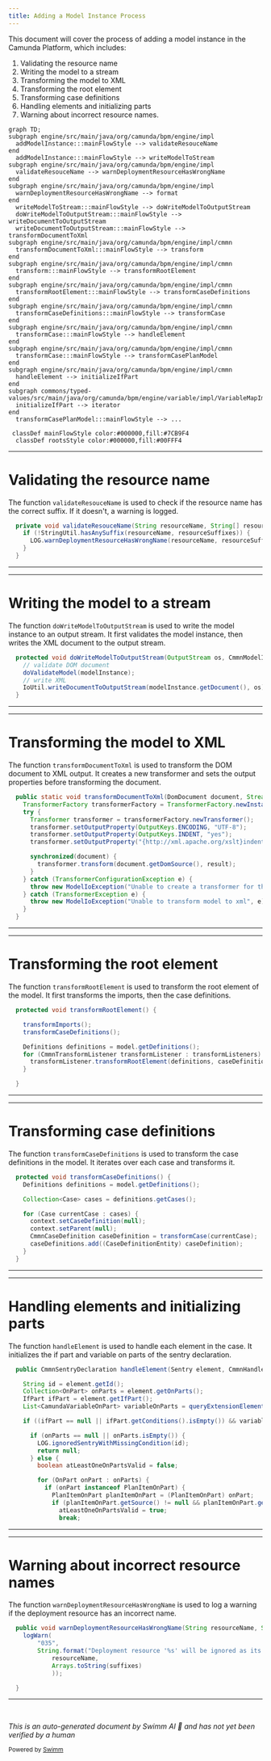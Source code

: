 ```yaml
---
title: Adding a Model Instance Process
---
```

This document will cover the process of adding a model instance in the Camunda Platform, which includes:

1. Validating the resource name
2. Writing the model to a stream
3. Transforming the model to XML
4. Transforming the root element
5. Transforming case definitions
6. Handling elements and initializing parts
7. Warning about incorrect resource names.

```mermaid
graph TD;
subgraph engine/src/main/java/org/camunda/bpm/engine/impl
  addModelInstance:::mainFlowStyle --> validateResouceName
end
  addModelInstance:::mainFlowStyle --> writeModelToStream
subgraph engine/src/main/java/org/camunda/bpm/engine/impl
  validateResouceName --> warnDeploymentResourceHasWrongName
end
subgraph engine/src/main/java/org/camunda/bpm/engine/impl
  warnDeploymentResourceHasWrongName --> format
end
  writeModelToStream:::mainFlowStyle --> doWriteModelToOutputStream
  doWriteModelToOutputStream:::mainFlowStyle --> writeDocumentToOutputStream
  writeDocumentToOutputStream:::mainFlowStyle --> transformDocumentToXml
subgraph engine/src/main/java/org/camunda/bpm/engine/impl/cmmn
  transformDocumentToXml:::mainFlowStyle --> transform
end
subgraph engine/src/main/java/org/camunda/bpm/engine/impl/cmmn
  transform:::mainFlowStyle --> transformRootElement
end
subgraph engine/src/main/java/org/camunda/bpm/engine/impl/cmmn
  transformRootElement:::mainFlowStyle --> transformCaseDefinitions
end
subgraph engine/src/main/java/org/camunda/bpm/engine/impl/cmmn
  transformCaseDefinitions:::mainFlowStyle --> transformCase
end
subgraph engine/src/main/java/org/camunda/bpm/engine/impl/cmmn
  transformCase:::mainFlowStyle --> handleElement
end
subgraph engine/src/main/java/org/camunda/bpm/engine/impl/cmmn
  transformCase:::mainFlowStyle --> transformCasePlanModel
end
subgraph engine/src/main/java/org/camunda/bpm/engine/impl/cmmn
  handleElement --> initializeIfPart
end
subgraph commons/typed-values/src/main/java/org/camunda/bpm/engine/variable/impl/VariableMapImpl.java
  initializeIfPart --> iterator
end
  transformCasePlanModel:::mainFlowStyle --> ...

 classDef mainFlowStyle color:#000000,fill:#7CB9F4
  classDef rootsStyle color:#000000,fill:#00FFF4
```

<SwmSnippet path="/engine/src/main/java/org/camunda/bpm/engine/impl/repository/DeploymentBuilderImpl.java" line="142">

---

# Validating the resource name

The function `validateResouceName` is used to check if the resource name has the correct suffix. If it doesn't, a warning is logged.

```java
  private void validateResouceName(String resourceName, String[] resourceSuffixes) {
    if (!StringUtil.hasAnySuffix(resourceName, resourceSuffixes)) {
      LOG.warnDeploymentResourceHasWrongName(resourceName, resourceSuffixes);
    }
  }
```

---

</SwmSnippet>

<SwmSnippet path="/model-api/cmmn-model/src/main/java/org/camunda/bpm/model/cmmn/Cmmn.java" line="273">

---

# Writing the model to a stream

The function `doWriteModelToOutputStream` is used to write the model instance to an output stream. It first validates the model instance, then writes the XML document to the output stream.

```java
  protected void doWriteModelToOutputStream(OutputStream os, CmmnModelInstance modelInstance) {
    // validate DOM document
    doValidateModel(modelInstance);
    // write XML
    IoUtil.writeDocumentToOutputStream(modelInstance.getDocument(), os);
  }
```

---

</SwmSnippet>

<SwmSnippet path="/model-api/xml-model/src/main/java/org/camunda/bpm/model/xml/impl/util/IoUtil.java" line="124">

---

# Transforming the model to XML

The function `transformDocumentToXml` is used to transform the DOM document to XML output. It creates a new transformer and sets the output properties before transforming the document.

```java
  public static void transformDocumentToXml(DomDocument document, StreamResult result) {
    TransformerFactory transformerFactory = TransformerFactory.newInstance();
    try {
      Transformer transformer = transformerFactory.newTransformer();
      transformer.setOutputProperty(OutputKeys.ENCODING, "UTF-8");
      transformer.setOutputProperty(OutputKeys.INDENT, "yes");
      transformer.setOutputProperty("{http://xml.apache.org/xslt}indent-amount", "2");

      synchronized(document) {
        transformer.transform(document.getDomSource(), result);
      }
    } catch (TransformerConfigurationException e) {
      throw new ModelIoException("Unable to create a transformer for the model", e);
    } catch (TransformerException e) {
      throw new ModelIoException("Unable to transform model to xml", e);
    }
  }
```

---

</SwmSnippet>

<SwmSnippet path="/engine/src/main/java/org/camunda/bpm/engine/impl/cmmn/transformer/CmmnTransform.java" line="134">

---

# Transforming the root element

The function `transformRootElement` is used to transform the root element of the model. It first transforms the imports, then the case definitions.

```java
  protected void transformRootElement() {

    transformImports();
    transformCaseDefinitions();

    Definitions definitions = model.getDefinitions();
    for (CmmnTransformListener transformListener : transformListeners) {
      transformListener.transformRootElement(definitions, caseDefinitions);
    }

  }
```

---

</SwmSnippet>

<SwmSnippet path="/engine/src/main/java/org/camunda/bpm/engine/impl/cmmn/transformer/CmmnTransform.java" line="150">

---

# Transforming case definitions

The function `transformCaseDefinitions` is used to transform the case definitions in the model. It iterates over each case and transforms it.

```java
  protected void transformCaseDefinitions() {
    Definitions definitions = model.getDefinitions();

    Collection<Case> cases = definitions.getCases();

    for (Case currentCase : cases) {
      context.setCaseDefinition(null);
      context.setParent(null);
      CmmnCaseDefinition caseDefinition = transformCase(currentCase);
      caseDefinitions.add((CaseDefinitionEntity) caseDefinition);
    }
  }
```

---

</SwmSnippet>

<SwmSnippet path="/engine/src/main/java/org/camunda/bpm/engine/impl/cmmn/handler/SentryHandler.java" line="55">

---

# Handling elements and initializing parts

The function `handleElement` is used to handle each element in the case. It initializes the if part and variable on parts of the sentry declaration.

```java
  public CmmnSentryDeclaration handleElement(Sentry element, CmmnHandlerContext context) {

    String id = element.getId();
    Collection<OnPart> onParts = element.getOnParts();
    IfPart ifPart = element.getIfPart();
    List<CamundaVariableOnPart> variableOnParts = queryExtensionElementsByClass(element, CamundaVariableOnPart.class);

    if ((ifPart == null || ifPart.getConditions().isEmpty()) && variableOnParts.isEmpty()) {

      if (onParts == null || onParts.isEmpty()) {
        LOG.ignoredSentryWithMissingCondition(id);
        return null;
      } else {
        boolean atLeastOneOnPartsValid = false;

        for (OnPart onPart : onParts) {
          if (onPart instanceof PlanItemOnPart) {
            PlanItemOnPart planItemOnPart = (PlanItemOnPart) onPart;
            if (planItemOnPart.getSource() != null && planItemOnPart.getStandardEvent() != null) {
              atLeastOneOnPartsValid = true;
              break;
```

---

</SwmSnippet>

<SwmSnippet path="/engine/src/main/java/org/camunda/bpm/engine/impl/cmd/CommandLogger.java" line="228">

---

# Warning about incorrect resource names

The function `warnDeploymentResourceHasWrongName` is used to log a warning if the deployment resource has an incorrect name.

```java
  public void warnDeploymentResourceHasWrongName(String resourceName, String[] suffixes) {
    logWarn(
        "035",
        String.format("Deployment resource '%s' will be ignored as its name must have one of suffixes %s.",
            resourceName,
            Arrays.toString(suffixes)
            ));

  }
```

---

</SwmSnippet>

&nbsp;

*This is an auto-generated document by Swimm AI 🌊 and has not yet been verified by a human*

<SwmMeta version="3.0.0" repo-id="Z2l0aHViJTNBJTNBQ2l0aS1jYW11bmRhJTNBJTNBZ2lsYWRuYXZvdA==" repo-name="Citi-camunda" doc-type="flows"><sup>Powered by [Swimm](/)</sup></SwmMeta>
